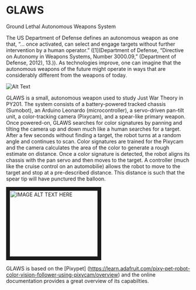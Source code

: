 # GLAWS
Ground Lethal Autonomous Weapons System

The US Department of Defense defines an autonomous weapon as one that, “… once activated, can select and engage targets without further intervention by a human operator.” ([1](Department of Defense, “Directive on Autonomy in Weapons Systems, Number 3000.09,” (Department of Defense, 2012), 13.)).  As technologies improve, one can imagine that the autonomous weapons of the future might operate in ways that are considerably different from the weapons of today.

![Alt Text](https://github.com/westpoint-robotics/GLAWS/blob/master/glaws_intro.jpg)

GLAWS is a small, autonomous weapon used to study Just War Theory in PY201.  The system consists of a battery-powered tracked chassis (Sumobot), an Arduino Leonardo (microcontroller), a servo-driven pan-tilt unit, a color-tracking camera (Pixycam), and a spear-like primary weapon.  Once powered-on, GLAWS searches for color signatures by panning and tilting the camera up and down much like a human searches for a target.  After a few seconds without finding a target, the robot turns at a random angle and continues to scan. Color signatures are trained for the Pixycam and the camera calculates the area of the color to generate a rough estimate on distance. Once a color signature is detected, the robot aligns its chassis with the pan servo and then moves to the target. A controller (much like the cruise control on an automobilie) allows the robot to move to the target and stop at a pre-described distance. This distance is such that the spear tip will have punctured the balloon.

<a href="http://www.youtube.com/watch?feature=player_embedded&v=roc7H93mOOQ" target="_blank"><img src="http://img.youtube.com/vi/roc7H93mOOQ/0.jpg" alt="IMAGE ALT TEXT HERE" width="240" height="180" border="10" /></a>

GLAWS is based on the [Pixypet] (https://learn.adafruit.com/pixy-pet-robot-color-vision-follower-using-pixycam/overview) and the online documentation provides a great overview of its capabilties.
